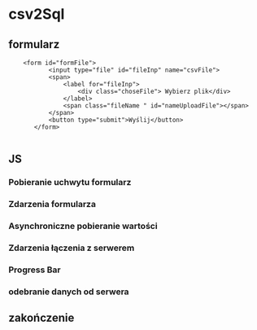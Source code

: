 # csv2Sql
## formularz 
 ``` 
     <form id="formFile">
            <input type="file" id="fileInp" name="csvFile">
            <span>
                <label for="fileInp">
                    <div class="choseFile"> Wybierz plik</div>
                </label>
                <span class="fileName " id="nameUploadFile"></span>
            </span>
            <button type="submit">Wyślij</button>
        </form>
  
 ```
## JS
### Pobieranie uchwytu formularz 
### Zdarzenia formularza
### Asynchroniczne pobieranie wartości
### Zdarzenia łączenia z serwerem 
### Progress Bar 
### odebranie danych od serwera 
## zakończenie 
